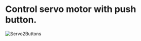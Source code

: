 # Control servo motor with push button.
![Servo2Buttons](https://user-images.githubusercontent.com/28566450/231481632-d5f0cc8b-5bae-4e8b-b565-42cea268bf97.jpg)
